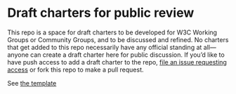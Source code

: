 # Draft charters for public review
This repo is a space for draft charters to be developed for W3C Working
Groups or Community Groups, and to be discussed and refined. No charters that
get added to this repo necessarily have any official standing at all—anyone
can create a draft charter here for public discussion. If you’d like to have
push access to add a draft charter to the repo,
[file an issue requesting access](https://github.com/w3c/charter-drafts/issues) or fork this repo to make a pull request.

See [the template](https://w3c.github.io/charter-drafts/charter-template.html)
